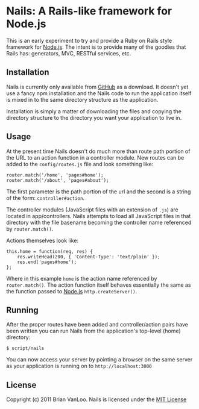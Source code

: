 Nails: A Rails-like framework for Node.js
=======

This is an early experiment to try and provide a Ruby on Rails style framework for
[Node.js](http://nodejs.org/). The intent is to provide many of the goodies that Rails has:
generators, MVC, RESTful services, etc.

Installation
--------

Nails is currently only available from [GitHub](http://github.com) as a download. It doesn't yet
use a fancy npm installation and the Nails code to run the application itself is mixed in to the
same directory structure as the application.

Installation is simply a matter of downloading the files and copying the directory structure to the
directory you want your application to live in.

Usage
-----

At the present time Nails doesn't do much more than route path portion of the URL to an action
function in a controller module. New routes can be added to the <code>config/routes.js</code> file
and look something like:

	router.match('/home', 'pages#home');
	router.match('/about', 'pages#about');	

The first parameter is the path portion of the url and the second is a string of the form:
<code>controller#action</code>.

The controller modules (JavaScript files with an extension of <code>.js</code>) are located in app/controllers. Nails attempts to load
all JavaScript files in that directory with the file basename becoming the controller name
referenced by <code>router.match()</code>.

Actions themselves look like:

	this.home = function(req, res) {
		res.writeHead(200, { 'Content-Type': 'text/plain' });
		res.end('pages#home');
	};

Where in this example <code>home</code> is the action name referenced by
<code>router.match()</code>. The action function itself behaves essentially the same as the
function passed to [Node.js](http://nodejs.org) <code>http.createServer()</code>.

Running
-------

After the proper routes have been added and controller/action pairs have been written you can run
Nails from the application's top-level (home) directory:

	$ script/nails

You can now access your server by pointing a browser on the same server as your application is
running on to <code>http://localhost:3000</code>

License
-------

Copyright (c) 2011 Brian VanLoo. Nails is licensed under the
[MIT License](https://github.com/ratdaddy/nails/raw/master/LICENSE)
